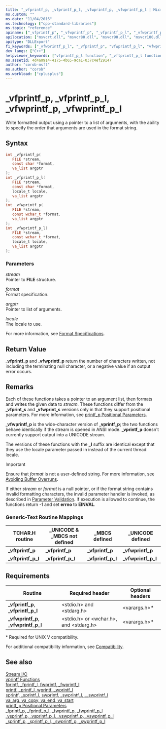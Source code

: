 ```yaml
---
title: "_vfprintf_p, _vfprintf_p_l, _vfwprintf_p, _vfwprintf_p_l | Microsoft Docs"
ms.custom: ""
ms.date: "11/04/2016"
ms.technology: ["cpp-standard-libraries"]
ms.topic: "reference"
apiname: ["_vfprintf_p", "_vfwprintf_p", "_vfprintf_p_l", "_vfwprintf_p_l"]
apilocation: ["msvcrt.dll", "msvcr80.dll", "msvcr90.dll", "msvcr100.dll", "msvcr100_clr0400.dll", "msvcr110.dll", "msvcr110_clr0400.dll", "msvcr120.dll", "msvcr120_clr0400.dll", "ucrtbase.dll"]
apitype: "DLLExport"
f1_keywords: ["_vfwprintf_p_l", "_vfprintf_p", "vfwprintf_p_l", "vfwprintf_p", "vfprintf_p_l", "_vfwprintf_p", "_vftprintf_p", "_vfprintf_p_l", "vfprintf_p"]
dev_langs: ["C++"]
helpviewer_keywords: ["vfprintf_p_l function", "_vftprintf_p_l function", "_vfprintf_p function", "vfprintf_p function", "vftprintf_p_l function", "_vfprintf_p_l function", "_vftprintf_p function", "_vfwprintf_p_l function", "vfwprintf_p_l function", "_vfwprintf_p function", "vftprintf_p function", "formatted text [C++]", "vfwprintf_p function"]
ms.assetid: 4d4a0914-4175-4b65-9ca1-037c4ef29147
author: "corob-msft"
ms.author: "corob"
ms.workload: ["cplusplus"]
---
```

# _vfprintf_p, _vfprintf_p_l, _vfwprintf_p, _vfwprintf_p_l

Write formatted output using a pointer to a list of arguments, with the ability to specify the order that arguments are used in the format string.

## Syntax

```C
int _vfprintf_p(
   FILE *stream,
   const char *format,
   va_list argptr
);
int _vfprintf_p_l(
   FILE *stream,
   const char *format,
   locale_t locale,
   va_list argptr
);
int _vfwprintf_p(
   FILE *stream,
   const wchar_t *format,
   va_list argptr
);
int _vfwprintf_p_l(
   FILE *stream,
   const wchar_t *format,
   locale_t locale,
   va_list argptr
);
```

### Parameters

*stream*<br/>
Pointer to **FILE** structure.

*format*<br/>
Format specification.

*argptr*<br/>
Pointer to list of arguments.

*locale*<br/>
The locale to use.

For more information, see [Format Specifications](../../c-runtime-library/format-specification-syntax-printf-and-wprintf-functions.md).

## Return Value

**_vfprintf_p** and **_vfwprintf_p** return the number of characters written, not including the terminating null character, or a negative value if an output error occurs.

## Remarks

Each of these functions takes a pointer to an argument list, then formats and writes the given data to *stream*. These functions differ from the **_vfprint_s** and **_vfwprint_s** versions only in that they support positional parameters. For more information, see [printf_p Positional Parameters](../../c-runtime-library/printf-p-positional-parameters.md).

**_vfwprintf_p** is the wide-character version of **_vprintf_p**; the two functions behave identically if the stream is opened in ANSI mode. **_vprintf_p** doesn't currently support output into a UNICODE stream.

The versions of these functions with the **_l** suffix are identical except that they use the locale parameter passed in instead of the current thread locale.

> [!IMPORTANT]
> Ensure that *format* is not a user-defined string. For more information, see [Avoiding Buffer Overruns](/windows/desktop/SecBP/avoiding-buffer-overruns).

If either *stream* or *format* is a null pointer, or if the format string contains invalid formatting characters, the invalid parameter handler is invoked, as described in [Parameter Validation](../../c-runtime-library/parameter-validation.md). If execution is allowed to continue, the functions return -1 and set **errno** to **EINVAL**.

### Generic-Text Routine Mappings

|TCHAR.H routine|_UNICODE & _MBCS not defined|_MBCS defined|_UNICODE defined|
|---------------------|------------------------------------|--------------------|-----------------------|
|**_vftprintf_p**|**_vfprintf_p**|**_vfprintf_p**|**_vfwprintf_p**|
|**_vftprintf_p_l**|**_vfprintf_p_l**|**_vfprintf_p_l**|**_vfwprintf_p_l**|

## Requirements

|Routine|Required header|Optional headers|
|-------------|---------------------|----------------------|
|**_vfprintf_p**, **_vfprintf_p_l**|\<stdio.h> and \<stdarg.h>|\<varargs.h>*|
|**_vfwprintf_p**, **_vfwprintf_p_l**|\<stdio.h> or \<wchar.h>, and \<stdarg.h>|\<varargs.h>*|

\* Required for UNIX V compatibility.

For additional compatibility information, see [Compatibility](../../c-runtime-library/compatibility.md).

## See also

[Stream I/O](../../c-runtime-library/stream-i-o.md)<br/>
[vprintf Functions](../../c-runtime-library/vprintf-functions.md)<br/>
[fprintf, _fprintf_l, fwprintf, _fwprintf_l](fprintf-fprintf-l-fwprintf-fwprintf-l.md)<br/>
[printf, _printf_l, wprintf, _wprintf_l](printf-printf-l-wprintf-wprintf-l.md)<br/>
[sprintf, _sprintf_l, swprintf, _swprintf_l, \__swprintf_l](sprintf-sprintf-l-swprintf-swprintf-l-swprintf-l.md)<br/>
[va_arg, va_copy, va_end, va_start](va-arg-va-copy-va-end-va-start.md)<br/>
[printf_p Positional Parameters](../../c-runtime-library/printf-p-positional-parameters.md)<br/>
[_fprintf_p, _fprintf_p_l, _fwprintf_p, _fwprintf_p_l](fprintf-p-fprintf-p-l-fwprintf-p-fwprintf-p-l.md)<br/>
[_vsprintf_p, _vsprintf_p_l, _vswprintf_p, _vswprintf_p_l](vsprintf-p-vsprintf-p-l-vswprintf-p-vswprintf-p-l.md)<br/>
[_sprintf_p, _sprintf_p_l, _swprintf_p, _swprintf_p_l](sprintf-p-sprintf-p-l-swprintf-p-swprintf-p-l.md)<br/>
